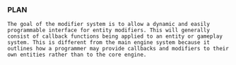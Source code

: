 ### PLAN
    The goal of the modifier system is to allow a dynamic and easily programmable interface for entity modifiers. This will generally consist of callback functions being applied to an entity or gameplay system. This is different from the main engine system because it outlines how a programmer may provide callbacks and modifiers to their own entities rather than to the core engine.